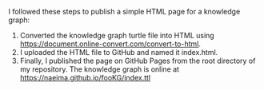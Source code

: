 I followed these steps to publish a simple HTML page for a knowledge graph:

1. Converted the knowledge graph turtle file into HTML using https://document.online-convert.com/convert-to-html.
2. I uploaded the HTML file to GitHub and named it index.html.
3. Finally, I published the page on GitHub Pages from the root directory of my repository.
The knowledge graph is online at https://naeima.github.io/fooKG/index.ttl

